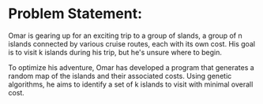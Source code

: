 <h1>Problem Statement:</h1>
<p>Omar is gearing up for an exciting trip to a group of slands, a group of n islands connected by various cruise routes, each with its own cost. His goal is to visit k islands during his trip, but he's unsure where to begin.</p>
<p>To optimize his adventure, Omar has developed a program that generates a random map of the islands and their associated costs. Using genetic algorithms, he aims to identify a set of k islands to visit with minimal overall cost.</p>
